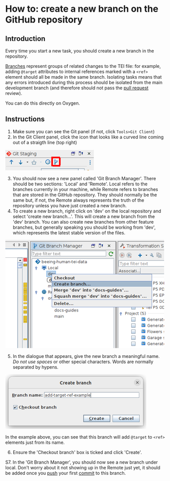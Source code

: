 # How to: create a new branch on the GitHub repository

## Introduction
Every time you start a new task, you should create a new branch in the repository.

[Branches](/documentation/guides/10_GitHub_Concepts/10_github_concepts.md#branches) represent groups of related changes to the TEI file: for example, adding `@target` attributes to internal references marked with a `<ref>` element should all be made in the same branch. Isolating tasks means that any errors introduced during this process should be isolated from the main development branch (and therefore should not pass the [pull request](/documentation/guides/10_GitHub_Concepts/10_github_concepts.md#pull-request) review).

You can do this directly on Oxygen.

## Instructions
1. Make sure you can see the Git panel (if not, click `Tools>Git Client`)
2. In the Git Client panel, click the icon that looks like a curved line coming out of a straigth line (top right)

![branches icon](./img/01_branches_button.png)

3. You should now see a new panel called 'Git Branch Manager'. There should be two sections: 'Local' and 'Remote'. Local refers to the branches currently in your machine, while Remote refers to branches that are stored in the GitHub repository. They should normally be the same but, if not, the Remote always represents the truth of the repository unless you have just created a new branch.
4. To create a new branch, right click on 'dev' on the local repository and select 'create new branch...'. This will create a new branch from the 'dev' branch. You can also create new branches from other feature branches, but generally speaking you should be working from 'dev', which represents the latest stable version of the files.

![create new branch](./img/02_create_branch.png)

5. In the dialogue that appears, give the new branch a meaningful name. *Do not use spaces* or other special characters. Words are normally separated by hypens.

![create new branch dialogue](./img/03_branch_dialogue.png)

In the example above, you can see that this branch will add `@target` to `<ref>` elements just from its name.

6. Ensure the 'Checkout branch' box is ticked and click 'Create'.

S7. In the 'Git Branch Manager', you should now see a new branch under local. Don't worry about it not showing up in the Remote just yet, it should be added once you [push](/documentation/guides/10_GitHub_Concepts/10_github_concepts.md#push) your first [commit](/documentation/guides/10_GitHub_Concepts/10_github_concepts.md#commit) to this branch.
